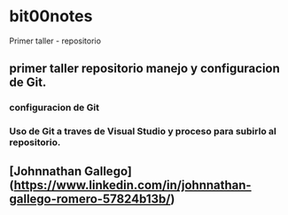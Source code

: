 # bit00notes
Primer taller - repositorio
## primer taller repositorio manejo y configuracion de Git.
### configuracion de Git
### Uso de Git a traves de Visual Studio y proceso para subirlo al repositorio.
## [Johnnathan Gallego] (https://www.linkedin.com/in/johnnathan-gallego-romero-57824b13b/)
